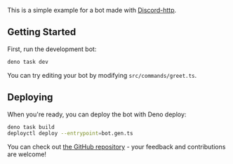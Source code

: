 This is a simple example for a bot made with [Discord-http](https://jsr.io/@inbestigator/discord-http).

## Getting Started

First, run the development bot:

```bash
deno task dev
```

You can try editing your bot by modifying `src/commands/greet.ts`.

## Deploying

When you're ready, you can deploy the bot with Deno deploy:

```bash
deno task build
deployctl deploy --entrypoint=bot.gen.ts
```

You can check out
[the GitHub repository](https://github.com/inbestigator/discord-http) - your
feedback and contributions are welcome!
